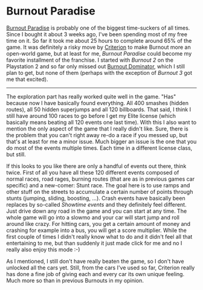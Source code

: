 # Burnout Paradise

<img src="{uploads}/burnoutparadise.png" alt="" class="left" />[Burnout Paradise](http://criteriongames.com/burnout/paradise/) is probably one of the biggest time-suckers of all times. Since I bought it about 3 weeks ago, I've been spending most of my free time on it. So far it took me about 25 hours to complete around 65% of the game. It was definitely a risky move by [Criterion](http://criteriongames.com) to make Burnout more an open-world game, but at least for me, *Burnout Paradise* could become my favorite installment of the franchise. I started with *Burnout 2* on the Playstation 2 and so far only missed out [Burnout Dominator](http://en.wikipedia.org/wiki/Burnout_Dominator), which I still plan to get, but none of them (perhaps with the exception of *Burnout 3* got me that excited).


-------------------------------

The exploration part has really worked quite well in the game. "Has" because now I have basically found everything. All 400 smashes (hidden routes), all 50 hidden superjumps and all 120 billboards. That said, I think I still have around 100 races to go before I get my Elite license (which basically means beating all 120 events one last time). With this I also want to mention the only aspect of the game that I really didn't like. Sure, there is the problem that you can't right away re-do a race if you messed up, but that's at least for me a minor issue. Much bigger an issue is the one that you do most of the events multiple times. Each time in a different license class, but still.

If this looks to you like there are only a handful of events out there, think twice. First of all you have all these 120 different events composed of normal races, road rages, burning routes (that are as in previous games car specific) and a new-comer: Stunt race. The goal here is to use ramps and other stuff on the streets to accumulate a certain number of points through stunts (jumping, sliding, boosting, ...). Crash events have basically been replaces by so-called *Showtime events* and they definitely feel different. Just drive down any road in the game and you can start at any time. The whole game will go into a slowmo and your car will start jump and roll around like crazy. For hitting cars, you get a certain amount of money and crashing for example into a bus, you will get a score multiplier. While the first couple of times I didn't really know what to do and it didn't feel all that entertaining to me, but than suddenly it just made click for me and no I really also enjoy this mode :-)

As I mentioned, I still don't have really beaten the game, so I don't have unlocked all the cars yet. Still, from the cars I've used so far, Criterion really has done a fine job of giving each and every car its own unique feeling. Much more so than in previous Burnouts in my opinion.